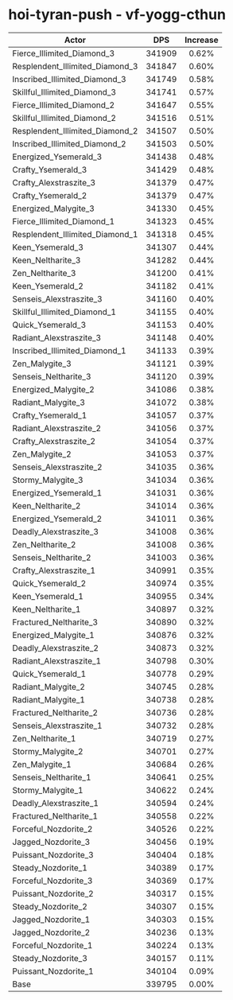 # hoi-tyran-push - vf-yogg-cthun
| Actor | DPS | Increase |
|---|:---:|:---:|
|Fierce_Illimited_Diamond_3|341909|0.62%|
|Resplendent_Illimited_Diamond_3|341847|0.60%|
|Inscribed_Illimited_Diamond_3|341749|0.58%|
|Skillful_Illimited_Diamond_3|341741|0.57%|
|Fierce_Illimited_Diamond_2|341647|0.55%|
|Skillful_Illimited_Diamond_2|341516|0.51%|
|Resplendent_Illimited_Diamond_2|341507|0.50%|
|Inscribed_Illimited_Diamond_2|341503|0.50%|
|Energized_Ysemerald_3|341438|0.48%|
|Crafty_Ysemerald_3|341429|0.48%|
|Crafty_Alexstraszite_3|341379|0.47%|
|Crafty_Ysemerald_2|341379|0.47%|
|Energized_Malygite_3|341330|0.45%|
|Fierce_Illimited_Diamond_1|341323|0.45%|
|Resplendent_Illimited_Diamond_1|341318|0.45%|
|Keen_Ysemerald_3|341307|0.44%|
|Keen_Neltharite_3|341282|0.44%|
|Zen_Neltharite_3|341200|0.41%|
|Keen_Ysemerald_2|341182|0.41%|
|Senseis_Alexstraszite_3|341160|0.40%|
|Skillful_Illimited_Diamond_1|341155|0.40%|
|Quick_Ysemerald_3|341153|0.40%|
|Radiant_Alexstraszite_3|341148|0.40%|
|Inscribed_Illimited_Diamond_1|341133|0.39%|
|Zen_Malygite_3|341121|0.39%|
|Senseis_Neltharite_3|341120|0.39%|
|Energized_Malygite_2|341086|0.38%|
|Radiant_Malygite_3|341072|0.38%|
|Crafty_Ysemerald_1|341057|0.37%|
|Radiant_Alexstraszite_2|341056|0.37%|
|Crafty_Alexstraszite_2|341054|0.37%|
|Zen_Malygite_2|341053|0.37%|
|Senseis_Alexstraszite_2|341035|0.36%|
|Stormy_Malygite_3|341034|0.36%|
|Energized_Ysemerald_1|341031|0.36%|
|Keen_Neltharite_2|341014|0.36%|
|Energized_Ysemerald_2|341011|0.36%|
|Deadly_Alexstraszite_3|341008|0.36%|
|Zen_Neltharite_2|341008|0.36%|
|Senseis_Neltharite_2|341003|0.36%|
|Crafty_Alexstraszite_1|340991|0.35%|
|Quick_Ysemerald_2|340974|0.35%|
|Keen_Ysemerald_1|340955|0.34%|
|Keen_Neltharite_1|340897|0.32%|
|Fractured_Neltharite_3|340890|0.32%|
|Energized_Malygite_1|340876|0.32%|
|Deadly_Alexstraszite_2|340873|0.32%|
|Radiant_Alexstraszite_1|340798|0.30%|
|Quick_Ysemerald_1|340778|0.29%|
|Radiant_Malygite_2|340745|0.28%|
|Radiant_Malygite_1|340738|0.28%|
|Fractured_Neltharite_2|340736|0.28%|
|Senseis_Alexstraszite_1|340732|0.28%|
|Zen_Neltharite_1|340719|0.27%|
|Stormy_Malygite_2|340701|0.27%|
|Zen_Malygite_1|340684|0.26%|
|Senseis_Neltharite_1|340641|0.25%|
|Stormy_Malygite_1|340622|0.24%|
|Deadly_Alexstraszite_1|340594|0.24%|
|Fractured_Neltharite_1|340558|0.22%|
|Forceful_Nozdorite_2|340526|0.22%|
|Jagged_Nozdorite_3|340456|0.19%|
|Puissant_Nozdorite_3|340404|0.18%|
|Steady_Nozdorite_1|340389|0.17%|
|Forceful_Nozdorite_3|340369|0.17%|
|Puissant_Nozdorite_2|340317|0.15%|
|Steady_Nozdorite_2|340307|0.15%|
|Jagged_Nozdorite_1|340303|0.15%|
|Jagged_Nozdorite_2|340236|0.13%|
|Forceful_Nozdorite_1|340224|0.13%|
|Steady_Nozdorite_3|340157|0.11%|
|Puissant_Nozdorite_1|340104|0.09%|
|Base|339795|0.00%|

